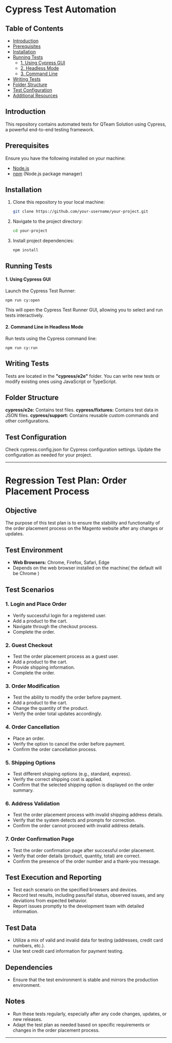 # Cypress Test Automation

## Table of Contents

- [Introduction](#introduction)
- [Prerequisites](#prerequisites)
- [Installation](#installation)
- [Running Tests](#running-tests)
  - [1. Using Cypress GUI](#1-using-cypress-gui)
  - [2. Headless Mode](#2-headless-mode)
  - [3. Command Line](#3-command-line)
- [Writing Tests](#writing-tests)
- [Folder Structure](#folder-structure)
- [Test Configuration](#test-configuration)
- [Additional Resources](#additional-resources)

## Introduction

This repository contains automated tests for QTeam Solution using Cypress, a powerful end-to-end testing framework.

## Prerequisites

Ensure you have the following installed on your machine:

- [Node.js](https://nodejs.org/)
- [npm](https://www.npmjs.com/) (Node.js package manager)

## Installation

1. Clone this repository to your local machine:

   ```bash
   git clone https://github.com/your-username/your-project.git


2. Navigate to the project directory:
    ```bash 
    cd your-project


3. Install project dependencies:
     ```bash
    npm install


 ## Running Tests
#### 1.  Using Cypress GUI

Launch the Cypress Test Runner:

    npm run cy:open

This will open the Cypress Test Runner GUI, allowing you to select and run tests interactively.


#### 2. Command Line in Headless Mode
Run tests using the Cypress command line:

    npm run cy:run

## Writing Tests
Tests are located in the **"cypress/e2e"** folder. You can write new tests or modify existing ones using JavaScript or TypeScript.

## Folder Structure
**cypress/e2e:** Contains test files.
**cypress/fixtures:** Contains test data in JSON files.
**cypress/support:** Contains reusable custom commands and other configurations.

## Test Configuration
Check cypress.config.json for Cypress configuration settings. Update the configuration as needed for your project.


---

# Regression Test Plan: Order Placement Process

## Objective

The purpose of this test plan is to ensure the stability and functionality of the order placement process on the Magento website after any changes or updates.

## Test Environment

- **Web Browsers:** Chrome, Firefox, Safari, Edge
- Depends on the web browser installed on the machine( the default will be Chrome ) 

## Test Scenarios

### 1. Login and Place Order

- Verify successful login for a registered user.
- Add a product to the cart.
- Navigate through the checkout process.
- Complete the order.

### 2. Guest Checkout

- Test the order placement process as a guest user.
- Add a product to the cart.
- Provide shipping information.
- Complete the order.

### 3. Order Modification

- Test the ability to modify the order before payment.
- Add a product to the cart.
- Change the quantity of the product.
- Verify the order total updates accordingly.

### 4. Order Cancellation

- Place an order.
- Verify the option to cancel the order before payment.
- Confirm the order cancellation process.

### 5. Shipping Options

- Test different shipping options (e.g., standard, express).
- Verify the correct shipping cost is applied.
- Confirm that the selected shipping option is displayed on the order summary.

### 6. Address Validation

- Test the order placement process with invalid shipping address details.
- Verify that the system detects and prompts for correction.
- Confirm the order cannot proceed with invalid address details.

### 7. Order Confirmation Page

- Test the order confirmation page after successful order placement.
- Verify that order details (product, quantity, total) are correct.
- Confirm the presence of the order number and a thank-you message.

## Test Execution and Reporting

- Test each scenario on the specified browsers and devices.
- Record test results, including pass/fail status, observed issues, and any deviations from expected behavior.
- Report issues promptly to the development team with detailed information.

## Test Data

- Utilize a mix of valid and invalid data for testing (addresses, credit card numbers, etc.).
- Use test credit card information for payment testing.

## Dependencies

- Ensure that the test environment is stable and mirrors the production environment.

## Notes

- Run these tests regularly, especially after any code changes, updates, or new releases.
- Adapt the test plan as needed based on specific requirements or changes in the order placement process.

---